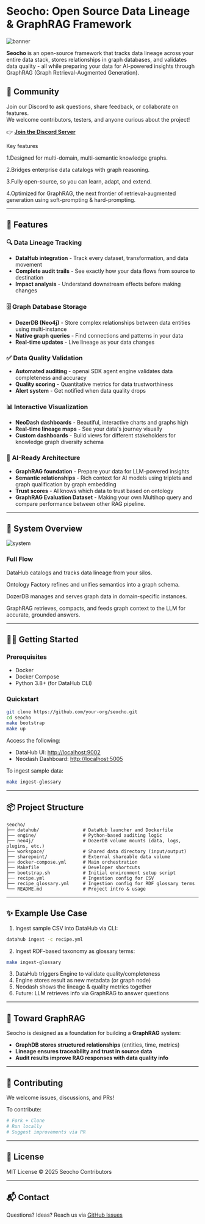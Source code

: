 # Seocho: Open Source Data Lineage & GraphRAG Framework

![banner](./images/banner.png)

**Seocho** is an open-source framework that tracks data lineage across your entire data stack, stores relationships in graph databases, and validates data quality - all while preparing your data for AI-powered insights through GraphRAG (Graph Retrieval-Augmented Generation).

## 💬 Community

Join our Discord to ask questions, share feedback, or collaborate on features.  
We welcome contributors, testers, and anyone curious about the project!

👉 **[Join the Discord Server](https://discord.gg/RcR5e5VSJW)**  

Key features

1.Designed for multi-domain, multi-semantic knowledge graphs.

2.Bridges enterprise data catalogs with graph reasoning.

3.Fully open-source, so you can learn, adapt, and extend.

4.Optimized for GraphRAG, the next frontier of retrieval-augmented generation using soft-prompting & hard-prompting.

---

## 🚀 Features

### 🔍 **Data Lineage Tracking**
- **DataHub integration** - Track every dataset, transformation, and data movement
- **Complete audit trails** - See exactly how your data flows from source to destination
- **Impact analysis** - Understand downstream effects before making changes

### 🗄️ **Graph Database Storage**
- **DozerDB (Neo4j)** - Store complex relationships between data entities using multi-instance
- **Native graph queries** - Find connections and patterns in your data
- **Real-time updates** - Live lineage as your data changes

### ✅ **Data Quality Validation**
- **Automated auditing** - openai SDK agent engine validates data completeness and accuracy
- **Quality scoring** - Quantitative metrics for data trustworthiness
- **Alert system** - Get notified when data quality drops

### 📊 **Interactive Visualization**
- **NeoDash dashboards** - Beautiful, interactive charts and graphs high 
- **Real-time lineage maps** - See your data's journey visually
- **Custom dashboards** - Build views for different stakeholders for knowledge graph diversity schema

### 🤖 **AI-Ready Architecture**
- **GraphRAG foundation** - Prepare your data for LLM-powered insights
- **Semantic relationships** - Rich context for AI models using triplets and graph qualification by graph embedding
- **Trust scores** - AI knows which data to trust based on ontology
- **GraphRAG Evaluation Dataset** - Making your own Multihop query and compare performance between other RAG pipeline.
---

## 🧭 System Overview
![system](./images/systemOverview.png)

### Full Flow

DataHub catalogs and tracks data lineage from your silos.

Ontology Factory refines and unifies semantics into a graph schema.

DozerDB manages and serves graph data in domain-specific instances.

GraphRAG retrieves, compacts, and feeds graph context to the LLM for accurate, grounded answers.

---

## 🧑‍💻 Getting Started

### Prerequisites

* Docker
* Docker Compose
* Python 3.8+ (for DataHub CLI)

### Quickstart

```bash
git clone https://github.com/your-org/seocho.git
cd seocho
make bootstrap
make up
```

Access the following:

* DataHub UI: [http://localhost:9002](http://localhost:9002)
* Neodash Dashboard: [http://localhost:5005](http://localhost:5005)

To ingest sample data:

```bash
make ingest-glossary
```

---

## 📦 Project Structure

```
seocho/
├── datahub/                # DataHub launcher and Dockerfile
├── engine/                 # Python-based auditing logic
├── neo4j/                  # DozerDB volume mounts (data, logs, plugins, etc.)
├── workspace/              # Shared data directory (input/output)
├── sharepoint/             # External shareable data volume
├── docker-compose.yml      # Main orchestration
├── Makefile                # Developer shortcuts
├── bootstrap.sh            # Initial environment setup script
├── recipe.yml              # Ingestion config for CSV
├── recipe_glossary.yml     # Ingestion config for RDF glossary terms
└── README.md               # Project intro & usage
```

---

## ✨ Example Use Case

1. Ingest sample CSV into DataHub via CLI:

```bash
datahub ingest -c recipe.yml
```

2. Ingest RDF-based taxonomy as glossary terms:

```bash
make ingest-glossary
```

3. DataHub triggers Engine to validate quality/completeness
4. Engine stores result as new metadata (or graph node)
5. Neodash shows the lineage & quality metrics together
6. Future: LLM retrieves info via GraphRAG to answer questions

---

## 🤖 Toward GraphRAG

Seocho is designed as a foundation for building a **GraphRAG** system:

* **GraphDB stores structured relationships** (entities, time, metrics)
* **Lineage ensures traceability and trust in source data**
* **Audit results improve RAG responses with data quality info**

---

## 🤝 Contributing

We welcome issues, discussions, and PRs!

To contribute:

```bash
# Fork + Clone
# Run locally
# Suggest improvements via PR
```

---

## 📄 License

MIT License © 2025 Seocho Contributors

---

## 📬 Contact

Questions? Ideas? Reach us via [GitHub Issues](https://github.com/your-org/seocho/issues)
